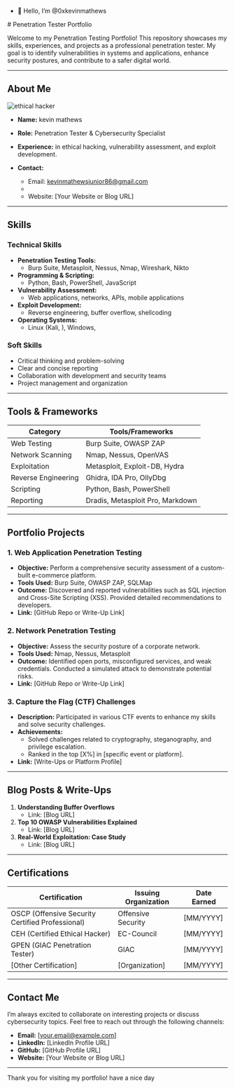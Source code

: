 - 👋 Hello, I’m @0xkevinmathews


<!---
0xkevinmathews/0xkevinmathews is a ✨ special ✨ repository because its `README.md` (this file) appears on your GitHub profile.
You can click the Preview link to take a look at your changes.
---># Penetration Tester Portfolio

Welcome to my Penetration Testing Portfolio! This repository showcases my skills, experiences, and projects as a professional penetration tester. My goal is to identify vulnerabilities in systems and applications, enhance security postures, and contribute to a safer digital world.

---

## About Me
![ethical hacker](https://www.shutterstock.com/image-vector/abstract-polygonal-hacker-laptop-on-600nw-2434637651.jpg)
- **Name:** kevin mathews
- **Role:** Penetration Tester & Cybersecurity Specialist  
- **Experience:**  in ethical hacking, vulnerability assessment, and exploit development.  
  
  

- **Contact:**
  - Email: kevinmathewsjunior86@gmail.com
  - 
  - Website: [Your Website or Blog URL]

---

## Skills

### Technical Skills
- **Penetration Testing Tools:**
  - Burp Suite, Metasploit, Nessus, Nmap, Wireshark, Nikto
- **Programming & Scripting:**
  - Python, Bash, PowerShell, JavaScript
- **Vulnerability Assessment:**
  - Web applications, networks, APIs, mobile applications
- **Exploit Development:**
  - Reverse engineering, buffer overflow, shellcoding
- **Operating Systems:**
  - Linux (Kali, ), Windows, 

### Soft Skills
- Critical thinking and problem-solving
- Clear and concise reporting
- Collaboration with development and security teams
- Project management and organization

---

## Tools & Frameworks

| Category            | Tools/Frameworks                         |
|---------------------|------------------------------------------|
| Web Testing         | Burp Suite, OWASP ZAP                   |
| Network Scanning    | Nmap, Nessus, OpenVAS                   |
| Exploitation        | Metasploit, Exploit-DB, Hydra           |
| Reverse Engineering | Ghidra, IDA Pro, OllyDbg                |
| Scripting           | Python, Bash, PowerShell                |
| Reporting           | Dradis, Metasploit Pro, Markdown        |

---

## Portfolio Projects

### 1. **Web Application Penetration Testing**
- **Objective:** Perform a comprehensive security assessment of a custom-built e-commerce platform.
- **Tools Used:** Burp Suite, OWASP ZAP, SQLMap
- **Outcome:** Discovered and reported vulnerabilities such as SQL injection and Cross-Site Scripting (XSS). Provided detailed recommendations to developers.
- **Link:** [GitHub Repo or Write-Up Link]

### 2. **Network Penetration Testing**
- **Objective:** Assess the security posture of a corporate network.
- **Tools Used:** Nmap, Nessus, Metasploit
- **Outcome:** Identified open ports, misconfigured services, and weak credentials. Conducted a simulated attack to demonstrate potential risks.
- **Link:** [GitHub Repo or Write-Up Link]

### 3. **Capture the Flag (CTF) Challenges**
- **Description:** Participated in various CTF events to enhance my skills and solve security challenges.
- **Achievements:**
  - Solved challenges related to cryptography, steganography, and privilege escalation.
  - Ranked in the top [X%] in [specific event or platform].
- **Link:** [Write-Ups or Platform Profile]

---

## Blog Posts & Write-Ups

1. **Understanding Buffer Overflows**  
   - Link: [Blog URL]
2. **Top 10 OWASP Vulnerabilities Explained**  
   - Link: [Blog URL]
3. **Real-World Exploitation: Case Study**  
   - Link: [Blog URL]

---

## Certifications

| Certification                         | Issuing Organization     | Date Earned      |
|---------------------------------------|--------------------------|------------------|
| OSCP (Offensive Security Certified Professional) | Offensive Security      | [MM/YYYY]        |
| CEH (Certified Ethical Hacker)        | EC-Council               | [MM/YYYY]        |
| GPEN (GIAC Penetration Tester)        | GIAC                     | [MM/YYYY]        |
| [Other Certification]                 | [Organization]           | [MM/YYYY]        |

---

## Contact Me

I’m always excited to collaborate on interesting projects or discuss cybersecurity topics. Feel free to reach out through the following channels:

- **Email:** [your.email@example.com]  
- **LinkedIn:** [LinkedIn Profile URL]  
- **GitHub:** [GitHub Profile URL]  
- **Website:** [Your Website or Blog URL]

---

Thank you for visiting my portfolio! have a nice day

